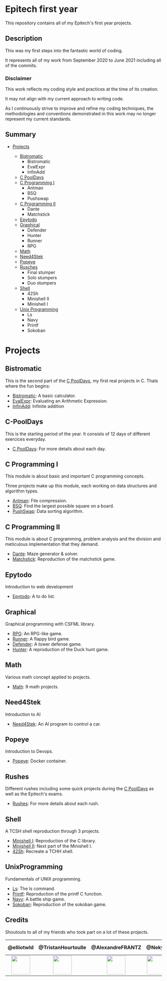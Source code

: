 # Epitech first year

This repository contains all of my Epitech's first year projects.

## Description

This was my first steps into the fantastic world of coding.

It represents all of my work from September 2020 to June 2021 including all of the commits.

### Disclaimer

This work reflects my coding style and practices at the time of its creation.

It may not align with my current approach to writing code.

As I continuously strive to improve and refine my coding techniques, the methodologies and conventions demonstrated in this work may no longer represent my current standards.

## Summary

- [Projects](#Projects)

  - [Bistromatic](#Bistromatic)
    - Bistromatic
    - EvalExpr
    - InfinAdd
  - [C PoolDays](#C-PoolDays)
  - [C Programming I](#C-Programming-I)
    - Antman
    - BSQ
    - Pushswap
  - [C Programming II](#C-Programming-II)
    - Dante
    - Matchstick
  - [Epytodo](#Epytodo)
  - [Graphical](#Graphical)
    - Defender
    - Hunter
    - Runner
    - RPG
  - [Math](#Math)
  - [Need4Stek](#Need4Stek)
  - [Popeye](#Popeye)
  - [Rusches](#Rusches)
    - Final stumper
    - Solo stumpers
    - Duo stumpers
  - [Shell](#Shell)
    - 42Sh
    - Minishell II
    - Minishell I
  - [Unix Programming](#Unix-Programming)
    - Ls
    - Navy
    - Printf
    - Sokoban

# Projects

## Bistromatic

This is the second part of the [C PoolDays](https://github.com/titi0267/Tek2/tree/main/C-PoolDays#Day01), my first real projects in C. Thats where the fun begins:

- [Bistromatic](https://github.com/titi0267/Tek2/tree/main/Bistromatic#Bistromatic): A basic calculator.
- [EvalExpr](https://github.com/titi0267/Tek2/tree/main/Bistromatic#EvalExpr): Evaluating an Arithmetic Expression.
- [InfinAdd](https://github.com/titi0267/Tek2/tree/main/Bistromatic#InfinAdd): Infinite addition

## C-PoolDays

This is the starting period of the year. It consists of 12 days of different exercices everyday.

- [C PoolDays](https://github.com/titi0267/Tek2/tree/main/C-PoolDays#Day01): For more details about each day.

## C Programming I

This module is about basic and important C programming concepts.

Three projects make up this module, each working on data structures and algorithm types.

- [Antman](https://github.com/titi0267/Tek2/tree/main/CProgrammingI#Antman): File compression.
- [BSQ](https://github.com/titi0267/Tek2/tree/main/CProgrammingI#BSQ): Find the largest possible square on a board.
- [PushSwap](https://github.com/titi0267/Tek2/tree/main/CProgrammingI#PushSwap): Data sorting algorithm.

## C Programming II

This module is about C programming, problem analysis and the division and meticulous implementation that they demand.

- [Dante](https://github.com/titi0267/Tek2/tree/main/CProgrammingII#Dante): Maze generator & solver.
- [Matchstick](https://github.com/titi0267/Tek2/tree/main/CProgrammingII#Matchstick): Reproduction of the matchstick game.

## Epytodo

Introduction to web development

- [Epytodo](https://github.com/titi0267/Tek2/tree/main/Epytodo#Epytodo): A to do list.

## Graphical

Graphical programming with CSFML library.

- [RPG](https://github.com/titi0267/Grand-Theft-Covid): An RPG-like game.
- [Runner](https://github.com/titi0267/Tek2/tree/main/Graphical#Runner): A flappy bird game.
- [Defender](https://github.com/titi0267/Tek2/tree/main/Graphical#Defender): A tower defense game.
- [Hunter](https://github.com/titi0267/Tek2/tree/main/Graphical#Hunter): A reproduction of the Duck hunt game.

## Math

Various math concept applied to projects.

- [Math](https://github.com/titi0267/Tek2/tree/main/Math#Math): 9 math projects.

## Need4Stek

Introduction to AI

- [Need4Stek](https://github.com/titi0267/Tek2/tree/main/Need4Stek#Need4Stek): An AI program to control a car.

## Popeye

Introduction to Devops.

- [Popeye](https://github.com/titi0267/Tek2/tree/main/Popeye#Popeye): Docker container.

## Rushes

Different rushes including some quick projects during the [C PoolDays](https://github.com/titi0267/Tek2/tree/main/C-PoolDays#Day01) as well as the Epitech's exams.

- [Rushes](https://github.com/titi0267/Tek2/tree/main/Rushes#Rushes): For more details about each rush.

## Shell

A TCSH shell reproduction through 3 projects.

- [Minishell I](https://github.com/titi0267/Tek2/tree/main/Shell#Minishell-I): Reproduction of the C library.
- [Minishell II](https://github.com/titi0267/Tek2/tree/main/Shell#Minishell-II): Next part of the Minishell I.
- [42Sh](https://github.com/titi0267/Tek2/tree/main/Shell#42Sh): Recreate a TCHH shell.

## UnixProgramming

Fundamentals of UNIX programming.

- [Ls](https://github.com/titi0267/Tek2/tree/main/UnixProgramming#Ls): The ls command.
- [Printf](https://github.com/titi0267/Tek2/tree/main/UnixProgramming#Printf): Reproduction of the printf C function.
- [Navy](https://github.com/titi0267/Tek2/tree/main/UnixProgramming#Navy): A battle ship game.
- [Sokoban](https://github.com/titi0267/Tek2/tree/main/UnixProgramming#Sokoban): Reproduction of the sokoban game.

## Credits

Shoutouts to all of my friends who took part on a lot of these projects.

|                                               @eIIiotwId                                               |                                                   @TristanHourtoulle                                                   |                                                  @AlexandreFRANTZ                                                  |                                             @Nekyt                                             |                                               @MaximeHff                                               |                                                @SylvianBurn                                                | @ludovic-str                                                                                               |
| :----------------------------------------------------------------------------------------------------: | :--------------------------------------------------------------------------------------------------------------------: | :----------------------------------------------------------------------------------------------------------------: | :--------------------------------------------------------------------------------------------: | :----------------------------------------------------------------------------------------------------: | :--------------------------------------------------------------------------------------------------------: | ---------------------------------------------------------------------------------------------------------- |
| [<img src="https://github.com/eIIiotwId.png" width="60px;"/><br /><sub>](https://github.com/eIIiotwId) | [<img src="https://github.com/TristanHourtoulle.png" width="60px;"/><br /><sub>](https://github.com/TristanHourtoulle) | [<img src="https://github.com/AlexandreFRANTZ.png" width="60px;"/><br /><sub>](https://github.com/AlexandreFRANTZ) | [<img src="https://github.com/Nekyt.png" width="60px;"/><br /><sub>](https://github.com/Nekyt) | [<img src="https://github.com/MaximeHff.png" width="60px;"/><br /><sub>](https://github.com/MaximeHff) | [<img src="https://github.com/SylvianBurn.png" width="60px;"/><br /><sub>](https://github.com/SylvianBurn) | [<img src="https://github.com/ludovic-str.png" width="60px;"/><br /><sub>](https://github.com/ludovic-str) |
